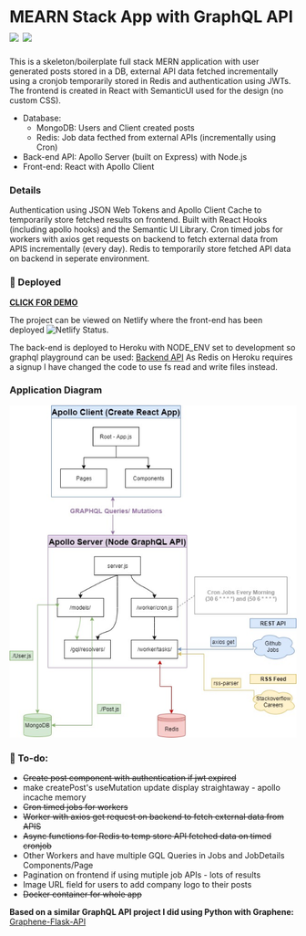 # MEARN Stack App with GraphQL API <img src="https://user-images.githubusercontent.com/841294/53402609-b97a2180-39ba-11e9-8100-812bab86357c.png" height="50" /> <img src="https://github.com/graphql/graphql-spec/blob/master/resources/GraphQL%20Logo.svg" height="50" />

This is a skeleton/boilerplate full stack MERN application with user generated posts stored in a DB, external API data fetched incrementally using a cronjob temporarily stored in Redis and authentication using JWTs. The frontend is created in React with SemanticUI used for the design (no custom CSS). 

- Database: 
    - MongoDB: Users and Client created posts
    - Redis: Job data fecthed from external APIs (incrementally using Cron)
- Back-end API: Apollo Server (built on Express) with Node.js
- Front-end: React with Apollo Client

### Details
Authentication using JSON Web Tokens and Apollo Client Cache to temporarily store fetched results on frontend. Built with React Hooks (including apollo hooks) and the Semantic UI Library. Cron timed jobs for workers with axios get requests on backend to fetch external data from APIS incrementally (every day). Redis to temporarily store fetched API data on backend in seperate environment.

### :rocket: Deployed 
[**CLICK FOR DEMO**](https://londondevjobs.netlify.com/)

The project can be viewed on Netlify where the front-end has been deployed ![Netlify Status](https://api.netlify.com/api/v1/badges/5bd9efa7-56ac-4264-abbe-1f14397307cc/deploy-status).

The back-end is deployed to Heroku with NODE_ENV set to development so graphql playground can be used:
[Backend API](https://londondevjobs.herokuapp.com/)
As Redis on Heroku requires a signup I have changed the code to use fs read and write files instead.

### Application Diagram
<p align="center"><img src="https://github.com/MrYKenz/MERN-GraphQL-App/blob/master/app_layout.jpg"/></p>

### :memo: To-do: 
- ~~Create post component with authentication if jwt expired~~
- make createPost's useMutation update display straightaway - apollo incache memory
- ~~Cron timed jobs for workers~~
- ~~Worker with axios get request on backend to fetch external data from APIS~~
- ~~Async functions for Redis to temp store API fetched data on timed cronjob~~
- Other Workers and have multiple GQL Queries in Jobs and JobDetails Components/Page
- Pagination on frontend if using mutiple job APIs - lots of results
- Image URL field for users to add company logo to their posts
- ~~Docker container for whole app~~

**Based on a similar GraphQL API project I did using Python with Graphene:** [Graphene-Flask-API](https://github.com/MrYKenz/Graphene-Flask-API)